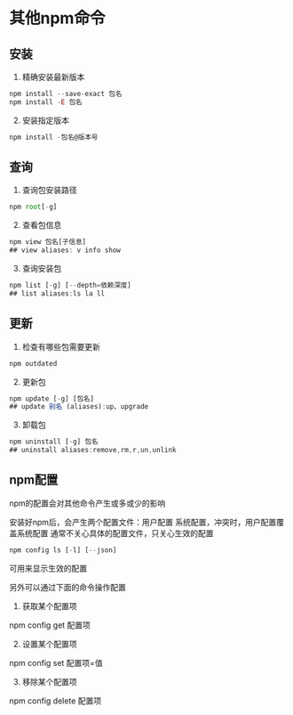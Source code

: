 # 其他npm命令

## 安装
   
1. 精确安装最新版本

```js
npm install --save-exact 包名
npm install -E 包名
```

2. 安装指定版本

```js
npm install -包名@版本号
```



## 查询

1. 查询包安装路径

```js
npm root[-g]
```

2. 查看包信息

```js
npm view 包名[子信息]
## view aliases: v info show
```

3. 查询安装包
   
```js
npm list [-g] [--depth=依赖深度]
## list aliases:ls la ll
```



## 更新

1. 检查有哪些包需要更新
   
```js
npm outdated
```

2. 更新包

```js
npm update [-g] [包名]
## update 别名 (aliases):up、upgrade
```

3. 卸载包

```js
npm uninstall [-g] 包名 
## uninstall aliases:remove,rm,r,un,unlink
```


## npm配置

npm的配置会对其他命令产生或多或少的影响

安装好npm后，会产生两个配置文件：用户配置 系统配置，冲突时，用户配置覆盖系统配置
通常不关心具体的配置文件，只关心生效的配置

```js 
npm config ls [-l] [--json]
```
可用来显示生效的配置


另外可以通过下面的命令操作配置

1. 获取某个配置项

npm config get 配置项

2. 设置某个配置项

npm config set 配置项=值

3. 移除某个配置项

npm config delete 配置项